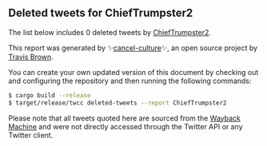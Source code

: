 ## Deleted tweets for ChiefTrumpster2

The list below includes 0 deleted tweets by
[ChiefTrumpster2](https://twitter.com/ChiefTrumpster2).



This report was generated by ✨[cancel-culture](https://github.com/travisbrown/cancel-culture)✨,
an open source project by [Travis Brown](https://twitter.com/travisbrown).

You can create your own updated version of this document by checking out and configuring the
repository and then running the following commands:

```bash
$ cargo build --release
$ target/release/twcc deleted-tweets --report ChiefTrumpster2
```

Please note that all tweets quoted here are sourced from the
[Wayback Machine](https://web.archive.org) and were not directly accessed through the Twitter API or
any Twitter client.

